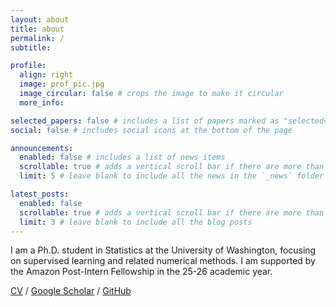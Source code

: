 ```yaml
---
layout: about
title: about
permalink: /
subtitle:

profile:
  align: right
  image: prof_pic.jpg
  image_circular: false # crops the image to make it circular
  more_info:

selected_papers: false # includes a list of papers marked as "selected={true}"
social: false # includes social icons at the bottom of the page

announcements:
  enabled: false # includes a list of news items
  scrollable: true # adds a vertical scroll bar if there are more than 3 news items
  limit: 5 # leave blank to include all the news in the `_news` folder

latest_posts:
  enabled: false
  scrollable: true # adds a vertical scroll bar if there are more than 3 new posts items
  limit: 3 # leave blank to include all the blog posts
---
```


I am a Ph.D. student in Statistics at the University of Washington, focusing on supervised learning and related numerical methods. I am supported by the Amazon Post-Intern Fellowship in the 25-26 academic year. 

[CV](https://drive.google.com/file/d/1mP2e3HIRRji-Ov4kAyzT-TUcTdzLnxxs/view?usp=drive_link)     /     [Google Scholar](https://scholar.google.com/citations?user=s_dcpB4AAAAJ&hl=en&oi=ao)     /     [GitHub](https://github.com/keunwoolim)
